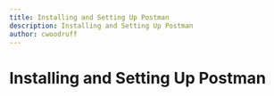 ```yaml
---
title: Installing and Setting Up Postman
description: Installing and Setting Up Postman
author: cwoodruff
---
```

# Installing and Setting Up Postman